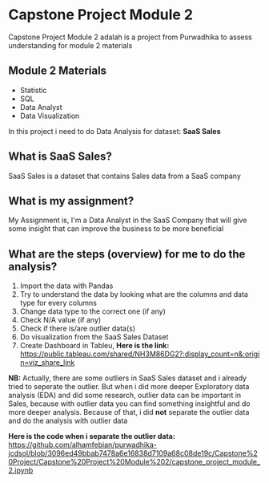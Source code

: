 # Capstone Project Module 2

Capstone Project Module 2 adalah is a project from Purwadhika to assess understanding for module 2 materials

## Module 2 Materials
- Statistic
- SQL
- Data Analyst
- Data Visualization

In this project i need to do Data Analysis for dataset: **SaaS Sales**

## What is SaaS Sales?
SaaS Sales is a dataset that contains Sales data from a SaaS company

## What is my assignment?
My Assignment is, I'm a Data Analyst in the SaaS Company that will give some insight that can improve the business to be more beneficial

## What are the steps (overview) for me to do the analysis?
1. Import the data with Pandas
2. Try to understand the data by looking what are the columns and data type for every columns
3. Change data type to the correct one (if any)
4. Check N/A value (if any)
5. Check if there is/are outlier data(s)
6. Do visualization from the SaaS Sales Dataset
7. Create Dashboard in Tableu, **Here is the link:** https://public.tableau.com/shared/NH3M86DG2?:display_count=n&:origin=viz_share_link

**NB:** Actually, there are some outliers in SaaS Sales dataset and i already tried to seperate the outlier. But when i did more deeper Exploratory data analysis (EDA) and did some research, outlier data can be important in Sales, because with outlier data you can find something insightful and do more deeper analysis.
Because of that, i did **not** separate the outlier data and do the analysis with outlier data

**Here is the code when i separate the outlier data:**
https://github.com/alhamfebian/purwadhika-jcdsol/blob/3096ed49bbab7478a6e16838d7109a68c08de19c/Capstone%20Project/Capstone%20Project%20Module%202/capstone_project_module_2.ipynb